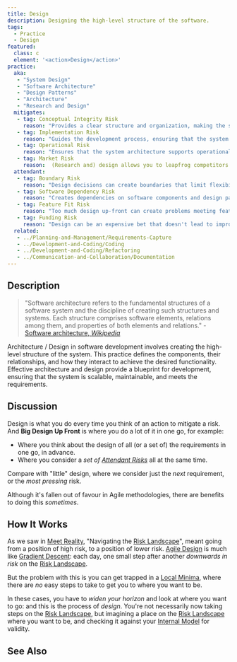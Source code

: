 ```yaml
---
title: Design
description: Designing the high-level structure of the software.
tags: 
  - Practice
  - Design
featured: 
  class: c
  element: '<action>Design</action>'
practice:
  aka: 
   - "System Design"
   - "Software Architecture"
   - "Design Patterns"
   - "Architecture"
   - "Research and Design"
  mitigates:
   - tag: Conceptual Integrity Risk
     reason: "Provides a clear structure and organization, making the system easier to understand and use."
   - tag: Implementation Risk
     reason: "Guides the development process, ensuring that the system meets requirements and design specifications."
   - tag: Operational Risk
     reason: "Ensures that the system architecture supports operational requirements and scalability."
   - tag: Market Risk
     reason:  (Research and) design allows you to leapfrog competitors and provide new sources of value.   
  attendant:
   - tag: Boundary Risk
     reason: "Design decisions can create boundaries that limit flexibility and adaptability."
   - tag: Software Dependency Risk
     reason: "Creates dependencies on software components and design patterns."
   - tag: Feature Fit Risk
     reason: "Too much design up-front can create problems meeting feature requirements."
   - tag: Funding Risk
     reason: "Design can be an expensive bet that doesn't lead to improved software." 
  related:
   - ../Planning-and-Management/Requirements-Capture
   - ../Development-and-Coding/Coding
   - ../Development-and-Coding/Refactoring
   - ../Communication-and-Collaboration/Documentation
---
```


<PracticeIntro details={frontMatter} /> 

## Description

> "Software architecture refers to the fundamental structures of a software system and the discipline of creating such structures and systems. Each structure comprises software elements, relations among them, and properties of both elements and relations." - [Software architecture, _Wikipedia_](https://en.wikipedia.org/wiki/Software_architecture)

Architecture / Design in software development involves creating the high-level structure of the system. This practice defines the components, their relationships, and how they interact to achieve the desired functionality. Effective architecture and design provide a blueprint for development, ensuring that the system is scalable, maintainable, and meets the requirements.

## Discussion

Design is what you do every time you think of an action to mitigate a risk.  And **Big Design Up Front** is where you do a lot of it in one go, for example:

 - Where you think about the design of all (or a set of) the requirements in one go, in advance.
 - Where you consider a _set of [Attendant Risks](/tags/Attendant-Risk)_ all at the same time.
 
Compare with "little" design, where we consider just the _next_ requirement, or the _most pressing_ risk. 
 
Although it's fallen out of favour in Agile methodologies, there are benefits to doing this _sometimes_. 

## How It Works  

As we saw in [Meet Reality](/thinking/Meeting-Reality), "Navigating the [Risk Landscape](/risks/Risk-Landscape)", meant going from a position of high risk, to a position of lower risk.  [Agile Design](/tags/Agile) is much like [Gradient Descent](https://en.wikipedia.org/wiki/Gradient_descent): each day, one small step after another _downwards in risk_ on the [Risk Landscape](/risks/Risk-Landscape).

But the problem with this is you can get trapped in a [Local Minima](https://en.wikipedia.org/wiki/Maximum_and_minimum#Search), where there are _no_ easy steps to take to get you to where you want to be.  

In these cases, you have to _widen your horizon_ and look at where you want to go:  and this is the process of _design_.  You're not necessarily now taking steps on the [Risk Landscape](/risks/Risk-Landscape), but imagining a place on the [Risk Landscape](/risks/Risk-Landscape) where you want to be, and checking it against your [Internal Model](/tags/Internal-Model) for validity.


## See Also

<TagList tag="Design" />
